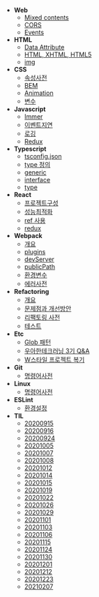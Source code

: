 - **Web**
  - [Mixed contents](posts/)
  - [CORS](posts/web/cors.md)
  - [Events](posts/web/evnets.md)
- **HTML**
  - [Data Attribute](posts/html/data-attribute.md)
  - [HTML, XHTML, HTML5](posts/html/html-xhtml-html5.md)
  - [img](posts/html/img.md)
- **CSS**
  - [속성사전](posts/css/속성사전.md)
  - [BEM](posts/css/bem.md)
  - [Animation](posts/css/animation.md)
  - [변수](posts/css/variables.md)
- **Javascript**
  - [Immer](posts/javascript/immer.md)
  - [이벤트지연](posts/javascript/이벤트지연.md)
  - [로깅](posts/javascript/logging.md)
  - [Redux](posts/javascript/redux.md)
- **Typescript**
  - [tsconfig.json](posts/typescript/tsconfig.md)
  - [type 정의](posts/typescript/type_정의.md)
  - [generic](posts/typescript/generic.md)
  - [interface](posts/typescript/interface.md)
  - [type](posts/typescript/type.md)
- **React**
  - [프로젝트구성](posts/react/프로젝트구성.md)
  - [성능최적화](posts/react/performance-optimization.md)
  - [ref 사용](posts/react/ref.md)
  - [redux](posts/react/redux.md)
- **Webpack**
  - [개요](posts/webpack/개요.md)
  - [plugins](posts/webpack/plugins.md)
  - [devServer](posts/webpack/devServer.md)
  - [publicPath](posts/webpack/publicPath.md)
  - [환경변수](posts/webpack/환경변수.md)
  - [에러사전](posts/webpack/에러사전.md)
- **Refactoring**
  - [개요](posts/refactoring/개요.md)
  - [문제점과 개선방안](posts/refactoring/문제점과_개선방안.md)
  - [리팩토링 사전](posts/refactoring/리팩토링_사전.md)
  - [테스트](posts/refactoring/테스트.md)
- **Etc**
  - [Glob 패턴](posts/etc/Glob-패턴.md)
  - [우아한테크러닝 3기 Q&A](posts/etc/oohah-tech-learning3-qna.md)
  - [W스타일 프로젝트 복기](posts/etc/wstyle_review.md)
- **Git**
  - [명령어사전](posts/git/명령어사전.md)
- **Linux**
  - [명령어사전](posts/linux/명령어사전.md)
- **ESLint**
  - [환경설정](posts/eslint/환경설정.md)
- **TIL**
  - [20200915](posts/til/20200915.md)
  - [20200916](posts/til/20200916.md)
  - [20200924](posts/til/20200924.md)
  - [20201005](posts/til/20201005.md)
  - [20201007](posts/til/20201007.md)
  - [20201008](posts/til/20201008.md)
  - [20201012](posts/til/20201012.md)
  - [20201014](posts/til/20201014.md)
  - [20201015](posts/til/20201015.md)
  - [20201019](posts/til/20201019.md)
  - [20201022](posts/til/20201022.md)
  - [20201026](posts/til/20201026.md)
  - [20201029](posts/til/20201029.md)
  - [20201101](posts/til/20201101.md)
  - [20201103](posts/til/20201103.md)
  - [20201106](posts/til/20201106.md)
  - [20201115](posts/til/20201115.md)
  - [20201124](posts/til/20201124.md)
  - [20201130](posts/til/20201130.md)
  - [20201201](posts/til/20201201.md)
  - [20201212](posts/til/20201212.md)
  - [20201223](posts/til/20201223.md)
  - [20210207](posts/til/20210207.md)
